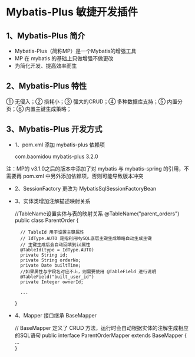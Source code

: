 # Mybatis-Plus 敏捷开发插件

## 1、Mybatis-Plus 简介
* Mybatis-Plus（简称MP）是一个Mybatis的增强工具
* MP 在 mybatis 的基础上只做增强不做更改
* 为简化开发、提高效率而生

## 2、Mybatis-Plus 特性
① 无侵入；② 损耗小；③ 强大的CRUD；④ 多种数据库支持；⑤ 内置分页；⑥ 内置主键生成策略；

## 3、Mybatis-Plus 开发方式
* 1、pom.xml 添加 mybatis-plus 依赖项
   
       
    <!--Mybatis-plus 核心组件 -->
    <dependency>
        <groupId>com.baomidou</groupId>
        <artifactId>mybatis-plus</artifactId>
        <version>3.2.0</version>
    </dependency>

注：MP的 v3.1.0之后的版本中添加了对 mybatis 与 mybatis-spring 的引用，不需要再 pom.xml 中另外添加依赖项，否则可能导致版本冲突

* 2、SessionFactory 更改为 MybatisSqlSessionFactoryBean
    
    
    <!--mybatisSqlSessionFactoryBean对mybatis-spring整合插件进行了重写与扩展，提供自动生成SQL功能-->
    <bean id="sqlSessionFactory" class="com.baomidou.mybatisplus.extension.spring.MybatisSqlSessionFactoryBean">

* 3、实体类增加注解描述映射关系
    
    
    //TableName设置实体与表的映射关系
    @TableName("parent_orders")
    public class ParentOrder {
    
        // TableId 用于设置主键属性
        // IdType.AUTO 是指利用MySQL底层主键生成策略自动生成主键
        // 主键生成后会自动回填到id属性
        @TableId(type = IdType.AUTO)
        private String id;
        private String orderNo;
        private Date builtTime;
        //如果属性与字段名对应不上，则需要使用 @TableField 进行说明
        @TableField("built_user_id")
        private Integer ownerId;
        
        ...
    }
    
* 4、Mapper 接口继承 BaseMapper

    
    // BaseMapper 定义了 CRUD 方法，运行时会自动根据实体的注解生成相应的SQL语句
    public interface ParentOrderMapper extends BaseMapper<ParentOrder> {
        ...    
    }
    
    
    
    